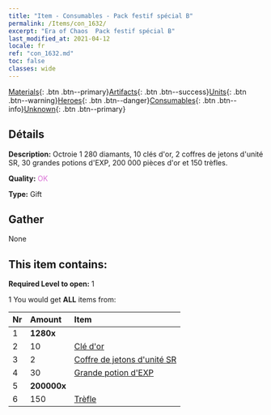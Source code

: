 ```yaml
---
title: "Item - Consumables - Pack festif spécial B"
permalink: /Items/con_1632/
excerpt: "Era of Chaos  Pack festif spécial B"
last_modified_at: 2021-04-12
locale: fr
ref: "con_1632.md"
toc: false
classes: wide
---
```

 [Materials](/fr/Items/){: .btn .btn--primary}[Artifacts](/fr/Items/Artifacts/){: .btn .btn--success}[Units](/fr/Items/Units/){: .btn .btn--warning}[Heroes](/fr/Items/Heroes/){: .btn .btn--danger}[Consumables](/fr/Items/Consumables/){: .btn .btn--info}[Unknown](/fr/Items/Unknown/){: .btn .btn--primary}

## Détails
 **Description:** Octroie 1 280 diamants, 10 clés d'or, 2 coffres de jetons d'unité SR, 30 grandes potions d'EXP, 200 000 pièces d'or et 150 trèfles.

 **Quality:** <span style="color: #DA70D6">OK</span>

 **Type:** Gift

## Gather

  None

## This item contains:

 **Required Level to open:** 1

 1 You would get **ALL** items  from:

  | Nr | Amount |     Item    |
  |:---|:-------|:------------|
  | 1 |  **1280x** | <i class="fas fa-gem"/> |  | 
  | 2 | 10 | [Clé d'or](/fr/Items/con_783/) | 
  | 3 | 2 | [Coffre de jetons d'unité SR](/fr/Items/con_1597/) | 
  | 4 | 30 | [Grande potion d'EXP](/fr/Items/con_702/) | 
  | 5 |  **200000x** | <i class="fas fa-coins"/> |  | 
  | 6 | 150 | [Trèfle](/fr/Items/con_537/) | 
